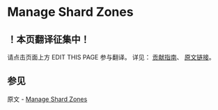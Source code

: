 # Manage Shard Zones

## ！本页翻译征集中！

请点击页面上方 EDIT THIS PAGE 参与翻译。
详见：
[贡献指南]( https://github.com/JinMuInfo/MongoDB-Manual-zh/blob/master/CONTRIBUTING.md )、
[原文链接](  https://docs.mongodb.com/manual/tutorial/manage-shard-zone/  )。

## 参见

原文 - [Manage Shard Zones]( https://docs.mongodb.com/manual/tutorial/manage-shard-zone/ )

